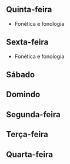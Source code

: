 ## Quinta-feira
- Fonética e fonologia  

## Sexta-feira
- Fonética e fonologia  

## Sábado

## Domindo

## Segunda-feira

## Terça-feira

## Quarta-feira